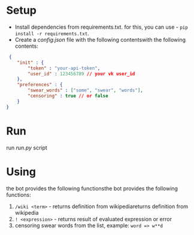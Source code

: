 # Setup

* Install dependencies from requirements.txt. for this, you can use - `pip install -r requirements.txt`.
* Create a *config.json* file with the following contentswith the following contents:

```json
 {
    "init" : {
        "token" : "your-api-token",
        "user_id" : 123456789 // your vk user_id
    },
    "preferences" : {
        "swear_words" : ["some", "swear", "words"],
        "censoring" : true // or false
    }
}
```

# Run

run *run.py* script

# Using

the bot provides the following functionsthe bot provides the following functions:

1. `/wiki <term>` - returns definition from wikipediareturns definition from wikipedia
2. `! <expression>`  - returns result of evaluated expression or error
3. censoring swear words from the list, example: `word => w**d`
